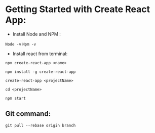# Getting Started with Create React App:
- Install Node and NPM :

`Node -v` 
`Npm -v`
- Install react from terminal:

`npx create-react-app <name>`

`npm install -g create-react-app`

`create-react-app <projectName>`

`cd <projectName>`

`npm start`
## Git command:
`git pull --rebase origin branch`
